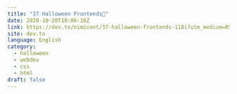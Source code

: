 ```yaml
---
title: "37 Halloween Frontends🦇"
date: 2020-10-20T18:06:16Z
link: https://dev.to/nimicent/37-halloween-frontends-118i?utm_medium=RSS&utm_source=news.12bit.vn
site: dev.to
language: English
category:
  - halloween
  - webdev
  - css
  - html
draft: false
---
```

